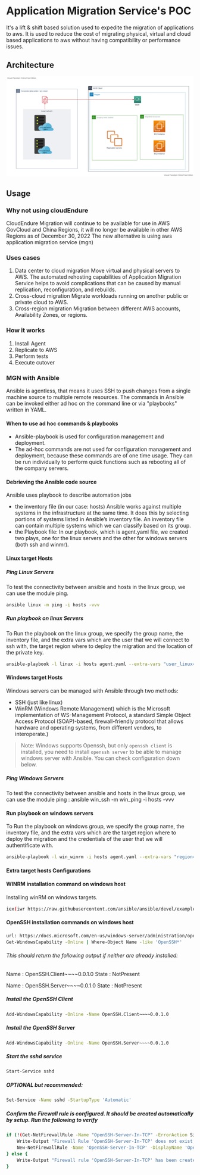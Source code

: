 # Application Migration Service's POC
It's a lift & shift based solution used to expedite the migration of applications to aws. It is used to reduce the cost of migrating physical, virtual and cloud based applications to aws without having compatibility or performance issues.


## Architecture 
![mgn architecture](https://github.com/pi-square-io/mgn-poc/blob/main/images/MGN.vpd.png)


## Usage
### Why not using cloudEndure 
CloudEndure Migration will continue to be available for use in AWS GovCloud and China Regions, it will no longer be available in other AWS Regions as of December 30, 2022
The new alternative is using aws application migration service (mgn)

### Uses cases
1. Data center to cloud migration
Move virtual and physical servers to AWS. The automated rehosting capabilities of Application Migration Service helps to avoid complications that can be caused by manual replication, reconfiguration, and rebuilds.
2. Cross-cloud migration
Migrate workloads running on another public or private cloud to AWS.
3. Cross-region migration
Migration between different AWS accounts, Availability Zones, or regions.

### How it works
1. Install Agent
2. Replicate to AWS
3. Perform tests
4. Execute cutover

### MGN with Ansible
Ansible is agentless, that means it uses SSH to push changes from a single machine source to multiple remote resources.
The commands in Ansible can be invoked either ad hoc on the command line or via "playbooks" written in YAML.

#### When to use ad hoc commands & playbooks 
- Ansible-playbook is used for configuration management and deployment.
- The ad-hoc commands are not used for configuration management and deployment, because these commands are of one time usage. They can be run individually to perform quick functions such as rebooting all of the company servers.

#### Debrieving the Ansible code source
Ansible uses playbook to describe automation jobs
- the inventory file (in our case: hosts)
Ansible works against multiple systems in the infrastructure at the same time. It does this by selecting portions of systems listed in Ansible’s inventory file. An inventory file can contain multiple systems which we can classify based on its group. 
- the Playbook file: In our playbook, which is agent.yaml file, we created two plays, one for the linux servers and the other for windows servers (both ssh and winmr).


#### Linux target Hosts

##### Ping Linux Servers
To test the connectivity between ansible and hosts in the linux group, we can use the module ping.

```sh
ansible linux -m ping -i hosts -vvv
```


##### Run playbook on linux Servers
To Run the playbook on the linux group, we specify the group name, the inventory file, and the extra vars which are the user that we will connect to ssh with, the target region where to deploy the migration and the location of the private key.

```sh
ansible-playbook -l linux -i hosts agent.yaml --extra-vars "user_linux=user region=region key=key_location" -vvv
```



#### Windows target Hosts

Windows servers can be managed with Ansible through two methods:
- SSH (just like linux)
- WinRM (Windows Remote Management) which is the Microsoft implementation of WS-Management Protocol, a standard Simple Object Access Protocol (SOAP)-based, firewall-friendly protocol that allows hardware and operating systems, from different vendors, to interoperate.)

> Note: Windows supports Openssh, but only `openssh client` is installed, you need to install `openssh server` to be able to manage windows server with Ansible. You can check configuration down below.


##### Ping Windows Servers
To test the connectivity between ansible and hosts in the linux group, we can use the module ping :
ansible win_ssh -m win_ping -i hosts -vvv

#### Run playbook on windows servers
To Run the playbook on windows group, we specify the group name, the inventory file, and the extra vars which are the target region where to deploy the migration and the credentials of the user that we will authentificate with.

```sh
ansible-playbook -l win_winrm -i hosts agent.yaml --extra-vars "region=region user_win=user pwd_win=pwd" -vvv
```


#### Extra target hosts Configurations

#### WINRM installation command on windows host
Installing winRM on windows targets.

```sh
iex(iwr https://raw.githubusercontent.com/ansible/ansible/devel/examples/scripts/ConfigureRemotingForAnsible.ps1).Content
```

#### OpenSSH installation commands on windows host

```sh
url: https://docs.microsoft.com/en-us/windows-server/administration/openssh/openssh_install_firstuse
Get-WindowsCapability -Online | Where-Object Name -like 'OpenSSH*'
```

###### This should return the following output if neither are already installed:
Name  : OpenSSH.Client~~~~0.0.1.0
State : NotPresent

Name  : OpenSSH.Server~~~~0.0.1.0
State : NotPresent

##### Install the OpenSSH Client

```sh
Add-WindowsCapability -Online -Name OpenSSH.Client~~~~0.0.1.0
```

##### Install the OpenSSH Server

```sh
Add-WindowsCapability -Online -Name OpenSSH.Server~~~~0.0.1.0
```

##### Start the sshd service

```sh
Start-Service sshd
```

##### OPTIONAL but recommended:

```sh
Set-Service -Name sshd -StartupType 'Automatic'
```

##### Confirm the Firewall rule is configured. It should be created automatically by setup. Run the following to verify

```sh
if (!(Get-NetFirewallRule -Name "OpenSSH-Server-In-TCP" -ErrorAction SilentlyContinue | Select-Object Name, Enabled)) {
    Write-Output "Firewall Rule 'OpenSSH-Server-In-TCP' does not exist, creating it..."
    New-NetFirewallRule -Name 'OpenSSH-Server-In-TCP' -DisplayName 'OpenSSH Server (sshd)' -Enabled True -Direction Inbound -Protocol TCP -Action Allow -LocalPort 22
} else {
    Write-Output "Firewall rule 'OpenSSH-Server-In-TCP' has been created and exists."
}
```